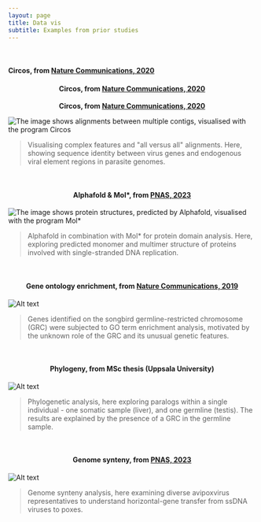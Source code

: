 ```yaml
---
layout: page
title: Data vis
subtitle: Examples from prior studies
---
```


<br/>

#### Circos, from [Nature Communications, 2020](https://www.nature.com/articles/s41467-020-18474-w)


#### <center> Circos, from [Nature Communications, 2020](https://www.nature.com/articles/s41467-020-18474-w) </center>

<center> <b> Circos, from <a href="https://www.nature.com/articles/s41467-020-18474-w">Nature Communications, 2020</a> </b> </center>

![The image shows alignments between multiple contigs, visualised with the program Circos](https://CormacKinsella.github.io/assets/img/data_vis-treebeard-circos.png "Circos for visualising complex features and multiple alignments")

>Visualising complex features and "all versus all" alignments. Here, showing sequence identity between virus genes and endogenous viral element regions in parasite genomes.

<br/>

#### <center> Alphafold & Mol*, from [PNAS, 2023](https://www.pnas.org/doi/10.1073/pnas.2303844120) </center>

![The image shows protein structures, predicted by Alphafold, visualised with the program Mol*](https://CormacKinsella.github.io/assets/img/data_vis-PNAS_alphafold.png "Alphafold protein/domain structure analysis")

>Alphafold in combination with Mol* for protein domain analysis. Here, exploring predicted monomer and multimer structure of proteins involved with single-stranded DNA replication.

<br/>

#### <center> Gene ontology enrichment, from [Nature Communications, 2019](https://www.nature.com/articles/s41467-019-13427-4) </center>

![Alt text](https://CormacKinsella.github.io/assets/img/data_vis-GRC-GO-enrichment.png "Gene ontology enrichment on the zebra finch germline-restricted chromosome")

>Genes identified on the songbird germline-restricted chromosome (GRC) were subjected to GO term enrichment analysis, motivated by the unknown role of the GRC and its unusual genetic features.

<br/>

#### <center> Phylogeny, from MSc thesis (Uppsala University) </center>

![Alt text](https://CormacKinsella.github.io/assets/img/data_vis-UU-thesis-GRC_27L4.jpg "Divergent paralogs within a single zebra finch individual")

>Phylogenetic analysis, here exploring paralogs within a single individual - one somatic sample (liver), and one germline (testis). The results are explained by the presence of a GRC in the germline sample.

<br/>

#### <center> Genome synteny, from [PNAS, 2023](https://www.pnas.org/doi/10.1073/pnas.2303844120) </center>

![Alt text](https://CormacKinsella.github.io/assets/img/data_vis-Draup-genome-synteny.png "text")

>Genome synteny analysis, here examining diverse avipoxvirus representatives to understand horizontal-gene transfer from ssDNA viruses to poxes.

<br/>